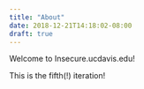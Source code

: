 ```yaml
---
title: "About"
date: 2018-12-21T14:18:02-08:00
draft: true
---
```

Welcome to Insecure.ucdavis.edu!

This is the fifth(!) iteration!
